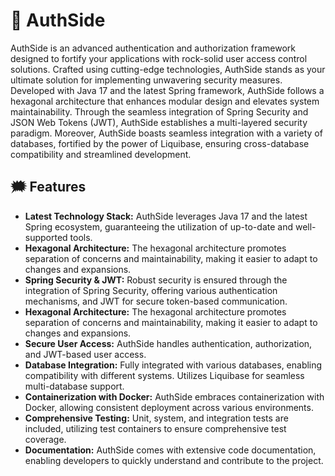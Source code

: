 # 🔐 AuthSide

AuthSide is an advanced authentication and authorization framework designed to fortify your applications with rock-solid user access control solutions. Crafted using cutting-edge technologies, AuthSide stands as your ultimate solution for implementing unwavering security measures. Developed with Java 17 and the latest Spring framework, AuthSide follows a hexagonal architecture that enhances modular design and elevates system maintainability. Through the seamless integration of Spring Security and JSON Web Tokens (JWT), AuthSide establishes a multi-layered security paradigm. Moreover, AuthSide boasts seamless integration with a variety of databases, fortified by the power of Liquibase, ensuring cross-database compatibility and streamlined development.

## 🗯️ Features

- **Latest Technology Stack:** AuthSide leverages Java 17 and the latest Spring ecosystem, guaranteeing the utilization of up-to-date and well-supported tools.
- **Hexagonal Architecture:** The hexagonal architecture promotes separation of concerns and maintainability, making it easier to adapt to changes and expansions.
- **Spring Security & JWT:** Robust security is ensured through the integration of Spring Security, offering various authentication mechanisms, and JWT for secure token-based communication.
- **Hexagonal Architecture:** The hexagonal architecture promotes separation of concerns and maintainability, making it easier to adapt to changes and expansions.
- **Secure User Access:** AuthSide handles authentication, authorization, and JWT-based user access.
- **Database Integration:** Fully integrated with various databases, enabling compatibility with different systems. Utilizes Liquibase for seamless multi-database support.
- **Containerization with Docker:** AuthSide embraces containerization with Docker, allowing consistent deployment across various environments.
- **Comprehensive Testing:** Unit, system, and integration tests are included, utilizing test containers to ensure comprehensive test coverage.
- **Documentation:** AuthSide comes with extensive code documentation, enabling developers to quickly understand and contribute to the project.
